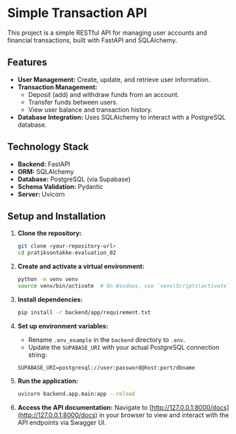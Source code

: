 # Simple Transaction API

This project is a simple RESTful API for managing user accounts and financial transactions, built with FastAPI and SQLAlchemy.

## Features

*   **User Management:** Create, update, and retrieve user information.
*   **Transaction Management:**
    *   Deposit (add) and withdraw funds from an account.
    *   Transfer funds between users.
    *   View user balance and transaction history.
*   **Database Integration:** Uses SQLAlchemy to interact with a PostgreSQL database.

## Technology Stack

*   **Backend:** FastAPI
*   **ORM:** SQLAlchemy
*   **Database:** PostgreSQL (via Supabase)
*   **Schema Validation:** Pydantic
*   **Server:** Uvicorn

## Setup and Installation

1.  **Clone the repository:**
    ```bash
    git clone <your-repository-url>
    cd pratiksontakke-evaluation_02
    ```

2.  **Create and activate a virtual environment:**
    ```bash
    python -m venv venv
    source venv/bin/activate  # On Windows, use `venv\Scripts\activate`
    ```

3.  **Install dependencies:**
    ```bash
    pip install -r backend/app/requirement.txt
    ```

4.  **Set up environment variables:**
    *   Rename `.env_example` in the `backend` directory to `.env`.
    *   Update the `SUPABASE_URI` with your actual PostgreSQL connection string:
    ```env
    SUPABASE_URI=postgresql://user:password@host:port/dbname
    ```

5.  **Run the application:**
    ```bash
    uvicorn backend.app.main:app --reload
    ```

6.  **Access the API documentation:**
    Navigate to [http://127.0.0.1:8000/docs](http://127.0.0.1:8000/docs) in your browser to view and interact with the API endpoints via Swagger UI.